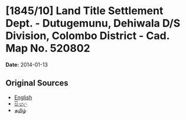 # [1845/10] Land Title Settlement Dept. - Dutugemunu, Dehiwala D/S Division, Colombo District - Cad. Map No. 520802

**Date:** 2014-01-13

## Original Sources

- [English](https://documents.gov.lk/view/extra-gazettes/2014/1/1845-10_E.pdf)
- [සිංහල](https://documents.gov.lk/view/extra-gazettes/2014/1/1845-10_S.pdf)
- [தமிழ்](https://documents.gov.lk/view/extra-gazettes/2014/1/1845-10_T.pdf)
